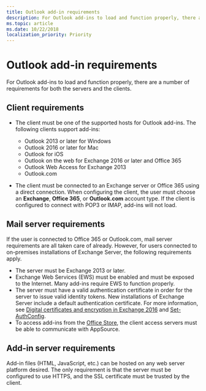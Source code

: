 ```yaml
---
title: Outlook add-in requirements
description: For Outlook add-ins to load and function properly, there are a number of requirements for both the servers and the clients. 
ms.topic: article
ms.date: 10/22/2018
localization_priority: Priority
---
```


# Outlook add-in requirements

For Outlook add-ins to load and function properly, there are a number of requirements for both the servers and the clients.

## Client requirements

- The client must be one of the supported hosts for Outlook add-ins. The following clients support add-ins:

   - Outlook 2013 or later for Windows
   - Outlook 2016 or later for Mac
   - Outlook for iOS
   - Outlook on the web for Exchange 2016 or later and Office 365
   - Outlook Web Access for Exchange 2013
   - Outlook.com

- The client must be connected to an Exchange server or Office 365 using a direct connection. When configuring the client, the user must choose an **Exchange**, **Office 365**, or **Outlook.com** account type. If the client is configured to connect with POP3 or IMAP, add-ins will not load.

## Mail server requirements

If the user is connected to Office 365 or Outlook.com, mail server requirements are all taken care of already. However, for users connected to on-premises installations of Exchange Server, the following requirements apply.

- The server must be Exchange 2013 or later.
- Exchange Web Services (EWS) must be enabled and must be exposed to the Internet. Many add-ins require EWS to function properly.
- The server must have a valid authentication certificate in order for the server to issue valid identity tokens. New installations of Exchange Server include a default authentication certificate. For more information, see [Digital certificates and encryption in Exchange 2016](https://technet.microsoft.com/en-us/library/dd351044(v=exchg.160).aspx) and [Set-AuthConfig](https://docs.microsoft.com/powershell/module/exchange/organization/Set-AuthConfig?view=exchange-ps).
- To access add-ins from the [Office Store](https://appsource.microsoft.com/marketplace/apps?product=office&page=1&src=office&corrid=a35323d5-0e3d-4cc0-ba44-57537d74aae8&omexanonuid=581941df-1c6f-4eda-89e7-651af8aeaeb2), the client access servers must be able to communicate with AppSource.

## Add-in server requirements

Add-in files (HTML, JavaScript, etc.) can be hosted on any web server platform desired. The only requirement is that the server must be configured to use HTTPS, and the SSL certificate must be trusted by the client.
